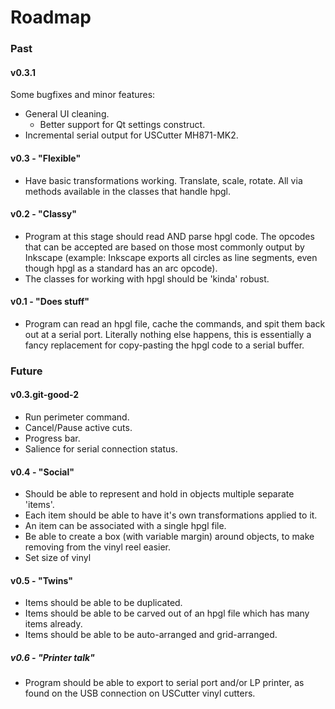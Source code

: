 # Roadmap
<!-- Where we're going, we don't need 5-eyes. -->

### Past

#### v0.3.1

Some bugfixes and minor features:

* General UI cleaning.
	* Better support for Qt settings construct.
* Incremental serial output for USCutter MH871-MK2.

#### v0.3 - "Flexible"

* Have basic transformations working. Translate, scale, rotate. All via methods available in the classes that handle hpgl.

#### v0.2 - "Classy"

* Program at this stage should read AND parse hpgl code. The opcodes that can be accepted are based on those most commonly output by Inkscape (example: Inkscape exports all circles as line segments, even though hpgl as a standard has an arc opcode).
* The classes for working with hpgl should be 'kinda' robust.

#### v0.1 - "Does stuff"

* Program can read an hpgl file, cache the commands, and spit them back out at a serial port. Literally nothing else happens, this is essentially a fancy replacement for copy-pasting the hpgl code to a serial buffer.

### Future

#### v0.3.git-good-2

* Run perimeter command.
* Cancel/Pause active cuts.
* Progress bar.
* Salience for serial connection status.

#### v0.4 - "Social"

* Should be able to represent and hold in objects multiple separate 'items'.
* Each item should be able to have it's own transformations applied to it.
* An item can be associated with a single hpgl file.
* Be able to create a box (with variable margin) around objects, to make removing from the vinyl reel easier.
* Set size of vinyl

#### v0.5 - "Twins"

* Items should be able to be duplicated.
* Items should be able to be carved out of an hpgl file which has many items already.
* Items should be able to be auto-arranged and grid-arranged.

##### v0.6 - "Printer talk"

* Program should be able to export to serial port and/or LP printer, as found on the USB connection on USCutter vinyl cutters.



<br><br><br><br>



